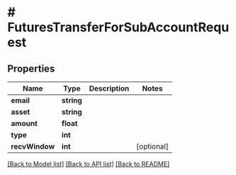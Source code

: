 # # FuturesTransferForSubAccountRequest

## Properties

Name | Type | Description | Notes
------------ | ------------- | ------------- | -------------
**email** | **string** |  |
**asset** | **string** |  |
**amount** | **float** |  |
**type** | **int** |  |
**recvWindow** | **int** |  | [optional]

[[Back to Model list]](../../README.md#models) [[Back to API list]](../../README.md#endpoints) [[Back to README]](../../README.md)
